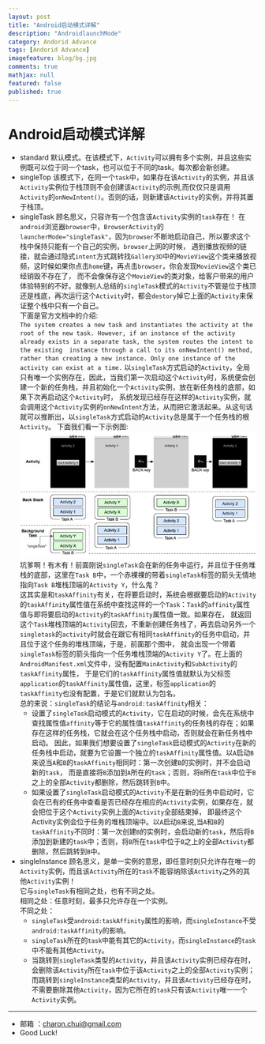 ```yaml
---
layout: post
title: "Android启动模式详解"
description: "AndroidlaunchMode"
category: Andorid Advance
tags: [Andorid Advance]
imagefeature: blog/bg.jpg
comments: true
mathjax: null
featured: false
published: true
---
```



Android启动模式详解
===

- standard
    默认模式。在该模式下，`Activity`可以拥有多个实例，并且这些实例既可以位于同一个task，也可以位于不同的task。每次都会新创建。
- singleTop
    该模式下，在同一个`task`中，如果存在该`Activity`的实例，并且该`Activity`实例位于栈顶则不会创建该`Activity`的示例,而仅仅只是调用`Activity`的`onNewIntent()`。否则的话，则新建该`Activity`的实例，并将其置于栈顶。
- singleTask
    顾名思义，只容许有一个包含该`Activity`实例的`task`存在！
    在`android`浏览器`browser`中，`BrowserActivity`的`launcherMode="singleTask"`，因为`browser`不断地启动自己，所以要求这个栈中保持只能有一个自己的实例，`browser`上网的时候，
	遇到播放视频的链接，就会通过隐式`intent`方式跳转找`Gallery3D`中的`MovieView`这个类来播放视频，这时候如果你点击`home`键，再点击`browser`，你会发现`MovieView`这个类已经销毁不存在了，
	而不会像保存这个`MovieView`的类对象，给客户带来的用户体验特别的不好。就像别人总结的`singleTask`模式的`Activity`不管是位于栈顶还是栈底，再次运行这个`Activity`时，都会`destory`掉它上面的`Activity`来保证整个栈中只有一个自己。                   
    下面是官方文档中的介绍:      
    `The system creates a new task and instantiates the activity at the root of the new task. However, if an instance of the activity already exists in a separate task, the system routes the intent to the existing 
	instance through a call to its onNewIntent() method, rather than creating a new instance. Only one instance of the activity can exist at a time.`
    以`singleTask`方式启动的`Activity`，全局只有唯一个实例存在，因此，当我们第一次启动这个`Activity`时，系统便会创建一个新的任务栈，并且初始化一个`Activity`实例，放在新任务栈的底部，如果下次再启动这个`Activity`时，
	系统发现已经存在这样的`Activity`实例，就会调用这个`Activity`实例的`onNewIntent`方法，从而把它激活起来。从这句话就可以推断出，以`singleTask`方式启动的`Activity`总是属于一个任务栈的根`Activity`。
    下面我们看一下示例图:　
    ![image](https://github.com/CharonChui/Pictures/blob/master/singletask.gif?raw=true)
     坑爹啊！有木有！前面刚说`singleTask`会在新的任务中运行，并且位于任务堆栈的底部，这里在`Task B`中，一个赤裸裸的带着`singleTask`标签的箭头无情地指向`Task B`堆栈顶端的`Activity Y`，什么鬼？               
这其实是和`taskAffinity`有关，在将要启动时，系统会根据要启动的`Activity`的`taskAffinity`属性值在系统中查找这样的一个`Task`：`Task`的`affinity`属性值与即将要启动的`Activity`的`taskAffinity`属性值一致。如果存在，
就返回这个`Task`堆栈顶端的`Activity`回去，不重新创建任务栈了，再去启动另外一个`singletask`的`activity`时就会在跟它有相同`taskAffinity`的任务中启动，并且位于这个任务的堆栈顶端，于是，前面那个图中，
就会出现一个带着`singleTask`标签的箭头指向一个任务堆栈顶端的`Activity Y`了。在上面的`AndroidManifest.xml`文件中，没有配置`MainActivity`和`SubActivity`的`taskAffinity`属性，
于是它们的`taskAffinity`属性值就默认为父标签`application`的`taskAffinity`属性值，这里，标签`application`的`taskAffinity`也没有配置，于是它们就默认为包名。                               
总的来说：`singleTask`的结论与`android:taskAffinity`相关：　　           
    - 设置了`singleTask`启动模式的`Activity`，它在启动的时候，会先在系统中查找属性值`affinity`等于它的属性值`taskAffinity`的任务栈的存在；如果存在这样的任务栈，它就会在这个任务栈中启动，否则就会在新任务栈中启动。
	因此，如果我们想要设置了`singleTask`启动模式的`Activity`在新的任务栈中启动，就要为它设置一个独立的`taskAffinity`属性值。以`A`启动`B`来说当`A`和`B`的`taskAffinity`相同时：第一次创建`B`的实例时，并不会启动新的`task`，
	而是直接将`B`添加到`A`所在的`task`；否则，将`B`所在`task`中位于`B`之上的全部`Activity`都删除，然后跳转到`B`中。
    - 如果设置了`singleTask`启动模式的`Activity`不是在新的任务中启动时，它会在已有的任务中查看是否已经存在相应的`Activity`实例，如果存在，就会把位于这个`Activity`实例上面的`Activity`全部结束掉，
	即最终这个Activity实例会位于任务的堆栈顶端中。以`A`启动`B`来说,当`A`和`B`的`taskAffinity`不同时：第一次创建`B`的实例时，会启动新的`task`，然后将`B`添加到新建的`task`中；否则，将`B`所在`task`中位于`B`之上的全部`Activity`都删除，然后跳转到`B`中。
- singleInstance
顾名思义，是单一实例的意思，即任意时刻只允许存在唯一的`Activity`实例，而且该`Activity`所在的`task`不能容纳除该`Activity`之外的其他`Activity`实例！               
它与`singleTask`有相同之处，也有不同之处。          
相同之处：任意时刻，最多只允许存在一个实例。            
不同之处：
    - `singleTask`受`android:taskAffinity`属性的影响，而`singleInstance`不受`android:taskAffinity`的影响。 
    - `singleTask`所在的`task`中能有其它的`Activity`，而`singleInstance`的`task`中不能有其他`Activity`。     
    - 当跳转到`singleTask`类型的`Activity`，并且该`Activity`实例已经存在时，会删除该`Activity`所在`task`中位于该`Activity`之上的全部`Activity`实例；而跳转到`singleInstance`类型的`Activity`，并且该`Activity`已经存在时，
	不需要删除其他`Activity`，因为它所在的`task`只有该`Activity`唯一一个`Activity`实例。

    
---

- 邮箱 ：charon.chui@gmail.com  
- Good Luck! 
